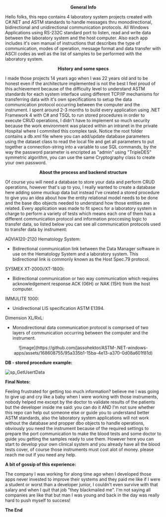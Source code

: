 <p align="center" style="font-weight: bolder;">General Info</p>

Hello folks, this repo contains 4 laboratory system projects created with C#.NET and ASTM standards to handle messages thru monodirectional, bidirectional and unidirectional communication protocols. All Windows Applications using RS-232C standard port to listen, read and write data between the laboratory system and the host computer. Also each app includes it's own manual of instructions that describes the type of communication, modes of operation, message format and data transfer with ASCII codes as well as the list of samples to be performed with the laboratory system.



<p align="center" style="font-weight: bolder;">History and some specs</p>

I made those projects 14 years ago when I was 22 years old and to be honest even if the architecture implemented is not the best I feel proud of this achievement because of the difficulty level to understand ASTM standards for each system interface using different TCP/IP mechanisms for transferring data with it's own specifications to setup the data communication protocol occurring between the computer and the instrument. I spent around 2-3 months to build every application using .NET Framework 4 with C# and TSQL to run stored procedures in order to execute CRUD operations, I didn't have to implement so much security because the work environment was placed within an intranet in the private Hospital where I commited this complex task. Notice the root folder contains a db.xml file where you can add/update database parameters using the dataset class to read the local file and get all parameters to put together a connection-string into a variable to use SQL commands, by the way the password parameter is encripted as "admin" using "TripleDES" symmetric algorithm, you can use the same Cryptography class to create your own password.



<p align="center" style="font-weight: bolder;">About the process and backend structure</p>

Of course you will need a database to store your data and perform CRUD operations, however that's up to you, I really wanted to create a database here adding some muckup data but instead I've created a stored procedure to give you an idea about how the entity relational model needs to be done and the base dbo objects needed to understand how those entities are related. Every application was made to fit specs for a laboratory system in charge to perform a variety of tests which means each one of them has a different communication protocol and information proccesing logic to transfer data, so listed below you can see all communication protocols used to transfer data by instrument:

ADVIA120-2120 Hematology System:
  * Bidirectional communication link between the Data Manager software in use on the Hematology System and a laboratory system. This bidirectional link is commonly known as the Host Spec.79 protocol.

SYSMEX XT-2000i/XT-1800i:
  * Bidirectional communication or two way communication which requires acknowledgement response ACK (06H) or NAK (15H) from the host computer.

IMMULITE 1000:
  * Unidirectional LIS specification ASTM E1394.

Dimension XL/RxL:
  * Monodirectional data communication protocol is comprised of two layers of communication occurring between the computer and the instrument.

<p align="center">
 ![image](https://github.com/jassohektor/ASTM-.NET-windows-apps/assets/168608755/95a335b1-15ba-4e13-a370-0d08a601f81d)
</p>


**DB - stored procedure example:**

![sp_GetUsertData](https://github.com/jassohektor/ASTM-.NET-windows-apps/assets/168608755/5c901330-82cc-4343-ad4c-4976b9d53900)



**Final Notes:**

Feeling frustrated for getting too much information? believe me I was going to give up and cry like a baby when I were working with those instruments, nobody helped me except by the doctor to validate results of the patients but the developer inside me said: you can do it AND I'm not sure whether this repo can help out someone else or guide you to understand better ASTM standards, also the laboratory system applications will not work without the database and propper dbo objects to handle operations, obviously you need the instrument because of the required settings to prepare the port communication to make the blood tests and some doctor to guide you getting the samples ready to use them. However here you can start to develop your own clinical system and you already have all the blood tests cover, of course those instruments must cost alot of money. please reach me out if you need any help.


**A bit of gossip of this experience:**

The company I was working for along time ago when I developed those apps never invested to improve their systems and they paid me like if I were a student or worst than a developer junior, I couldn't even survive with that salary and when I quit that job "they blackmailed me". I'm not saying all companies are like that but man I was young and back in the day was really hard to push myself to success!


**The End**
